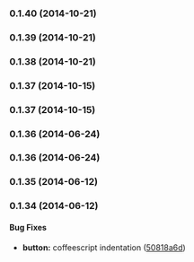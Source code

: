 <a name="0.1.40"></a>
### 0.1.40 (2014-10-21)


<a name="0.1.39"></a>
### 0.1.39 (2014-10-21)


<a name="0.1.38"></a>
### 0.1.38 (2014-10-21)


<a name="0.1.37"></a>
### 0.1.37 (2014-10-15)


<a name="0.1.37"></a>
### 0.1.37 (2014-10-15)


<a name="0.1.36"></a>
### 0.1.36 (2014-06-24)


<a name="0.1.36"></a>
### 0.1.36 (2014-06-24)


<a name="0.1.35"></a>
### 0.1.35 (2014-06-12)


<a name="0.1.34"></a>
### 0.1.34 (2014-06-12)


#### Bug Fixes

* **button:** coffeescript indentation ([50818a6d](http://github.com/rackerlabs/angular-bootstrap-nav/commit/50818a6d3137b8576257031341d0c10e45dda49f))


